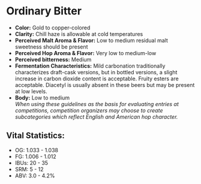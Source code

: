 # Ordinary Bitter

- **Color:** Gold to copper-colored
- **Clarity:** Chill haze is allowable at cold temperatures
- **Perceived Malt Aroma & Flavor:** Low to medium residual malt sweetness should be present
- **Perceived Hop Aroma & Flavor:** Very low to medium-low
- **Perceived bitterness:** Medium
- **Fermentation Characteristics:** Mild carbonation traditionally characterizes draft-cask versions, but in bottled versions, a slight increase in carbon dioxide content is acceptable. Fruity esters are acceptable. Diacetyl is usually absent in these beers but may be present at low levels.
- **Body:** Low to medium <br />
_When using these guidelines as the basis for evaluating entries at competitions, competition organizers may choose to create subcategories which reflect English and American hop character._

## Vital Statistics:

- OG: 1.033 - 1.038
- FG: 1.006 - 1.012
- IBUs: 20 - 35
- SRM: 5 - 12
- ABV: 3.0 - 4.2%
